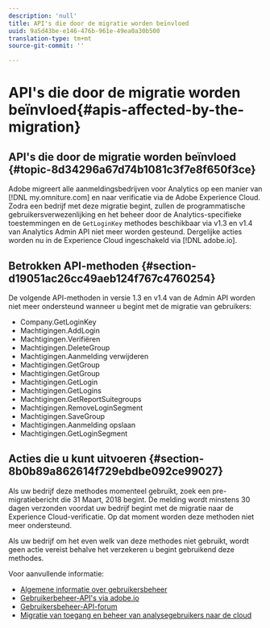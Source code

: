 ```yaml
---
description: 'null'
title: API's die door de migratie worden beïnvloed
uuid: 9a5d43be-e146-476b-961e-49ea0a30b500
translation-type: tm+mt
source-git-commit: ''

---
```



# API&#39;s die door de migratie worden beïnvloed{#apis-affected-by-the-migration}

## API&#39;s die door de migratie worden beïnvloed {#topic-8d34296a67d74b1081c3f7e8f650f3ce}

Adobe migreert alle aanmeldingsbedrijven voor Analytics op een manier van [!DNL my.omniture.com] en naar verificatie via de Adobe Experience Cloud. Zodra een bedrijf met deze migratie begint, zullen de programmatische gebruikersverwezenlijking en het beheer door de Analytics-specifieke toestemmingen en de `GetLoginKey` methodes beschikbaar via v1.3 en v1.4 van Analytics Admin API niet meer worden gesteund. Dergelijke acties worden nu in de Experience Cloud ingeschakeld via [!DNL adobe.io].

## Betrokken API-methoden {#section-d19051ac26cc49aeb124f767c4760254}

De volgende API-methoden in versie 1.3 en v1.4 van de Admin API worden niet meer ondersteund wanneer u begint met de migratie van gebruikers:

* Company.GetLoginKey
* Machtigingen.AddLogin
* Machtigingen.Verifiëren
* Machtigingen.DeleteGroup
* Machtigingen.Aanmelding verwijderen
* Machtigingen.GetGroup
* Machtigingen.GetGroup
* Machtigingen.GetLogin
* Machtigingen.GetLogins
* Machtigingen.GetReportSuitegroups
* Machtigingen.RemoveLoginSegment
* Machtigingen.SaveGroup
* Machtigingen.Aanmelding opslaan
* Machtigingen.GetLoginSegment

## Acties die u kunt uitvoeren {#section-8b0b89a862614f729ebdbe092ce99027}

Als uw bedrijf deze methodes momenteel gebruikt, zoek een pre-migratiebericht die 31 Maart, 2018 begint. De melding wordt minstens 30 dagen verzonden voordat uw bedrijf begint met de migratie naar de Experience Cloud-verificatie. Op dat moment worden deze methoden niet meer ondersteund.

Als uw bedrijf om het even welk van deze methodes niet gebruikt, wordt geen actie vereist behalve het verzekeren u begint gebruikend deze methodes.

Voor aanvullende informatie:

* [Algemene informatie over gebruikersbeheer](https://helpx.adobe.com/enterprise/help/users.html)
* [Gebruikerbeheer-API&#39;s via adobe.io](https://www.adobe.io/apis/cloudplatform/usermanagement/docs/gettingstarted.html)
* [Gebruikersbeheer-API-forum](https://forums.adobe.com/community/umapi/overview)
* [Migratie van toegang en beheer van analysegebruikers naar de cloud](https://marketing.adobe.com/resources/help/en_US/experience-cloud/admin-console/analytics-migration/)

